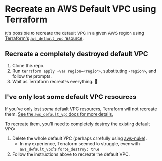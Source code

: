 # Recreate an AWS Default VPC using Terraform

It's possible to recreate the default VPC in a given AWS region using [Terraform's][terraform] [`aws_default_vpc` resource][aws_default_vpc].

## Recreate a completely destroyed default VPC

1. Clone this repo.
2. Run `terraform apply -var region=<region>`, substituting `<region>`, and follow the prompts.
3. Wait as Terraform recreates everything. 🎉

## I've only lost some default VPC resources

If you've only lost _some_ default VPC resources, Terraform will not recreate them.
[See the `aws_default_vpc` docs for more details.](aws_default_vpc)

To recreate them, you'll need to completely destroy the existing default VPC:

1. Delete the whole default VPC (perhaps carefully using [aws-nuke]).
    - In my experience, Terraform seemed to struggle, even with `aws_default_vpc`'s `force_destroy: true`
2. Follow the instructions above to recreate the default VPC.

[aws-nuke]: https://github.com/rebuy-de/aws-nuke
[aws_default_vpc]: https://registry.terraform.io/providers/hashicorp/aws/latest/docs/resources/default_vpc.html
[terraform]: https://www.terraform.io/
